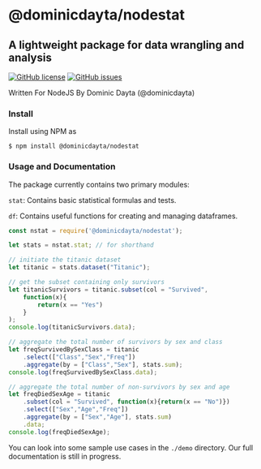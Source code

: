 # @dominicdayta/nodestat
## A lightweight package for data wrangling and analysis

[![GitHub license](https://img.shields.io/github/license/dominicdayta/nodestat)](https://github.com/dominicdayta/nodestat/blob/main/LICENSE)
[![GitHub issues](https://img.shields.io/github/issues/dominicdayta/nodestat)](https://github.com/dominicdayta/nodestat/issues)

Written For NodeJS By Dominic Dayta (@dominicdayta)

### Install

Install using NPM as

```properties
$ npm install @dominicdayta/nodestat
```

### Usage and Documentation

The package currently contains two primary modules:

`stat`: Contains basic statistical formulas and tests.

`df`: Contains useful functions for creating and managing dataframes.

```javascript
const nstat = require('@dominicdayta/nodestat');

let stats = nstat.stat; // for shorthand

// initiate the titanic dataset
let titanic = stats.dataset("Titanic");

// get the subset containing only survivors
let titanicSurvivors = titanic.subset(col = "Survived", 
    function(x){
        return(x == "Yes")
    }
);
console.log(titanicSurvivors.data);

// aggregate the total number of survivors by sex and class
let freqSurvivedBySexClass = titanic
    .select(["Class","Sex","Freq"])
    .aggregate(by = ["Class","Sex"], stats.sum);
console.log(freqSurvivedBySexClass.data);

// aggregate the total number of non-survivors by sex and age
let freqDiedSexAge = titanic
    .subset(col = "Survived", function(x){return(x == "No")})
    .select(["Sex","Age","Freq"])
    .aggregate(by = ["Sex","Age"], stats.sum)
    .data;
console.log(freqDiedSexAge);
```

You can look into some sample use cases in the `./demo` directory. Our full documentation is still in progress.